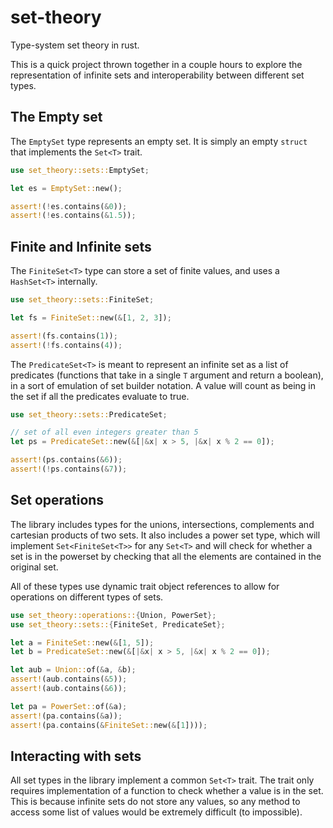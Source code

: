 # set-theory

Type-system set theory in rust. 

This is a quick project thrown together in a couple hours to explore the representation of infinite sets and interoperability between different set types.

## The Empty set

The `EmptySet` type represents an empty set. It is simply an empty `struct` that implements the `Set<T>` trait.

```rs
use set_theory::sets::EmptySet;

let es = EmptySet::new();

assert!(!es.contains(&0));
assert!(!es.contains(&1.5));
```

## Finite and Infinite sets

The `FiniteSet<T>` type can store a set of finite values, and uses a `HashSet<T>` internally.

```rs
use set_theory::sets::FiniteSet;

let fs = FiniteSet::new(&[1, 2, 3]);

assert!(fs.contains(1));
assert!(!fs.contains(4));
```

The `PredicateSet<T>` is meant to represent an infinite set as a list of predicates (functions that take in a single `T` argument and return a boolean), in a sort of emulation of set builder notation. A value will count as being in the set if all the predicates evaluate to true.

```rs
use set_theory::sets::PredicateSet;

// set of all even integers greater than 5
let ps = PredicateSet::new(&[|&x| x > 5, |&x| x % 2 == 0]);

assert!(ps.contains(&6));
assert!(!ps.contains(&7));
```

## Set operations

The library includes types for the unions, intersections, complements and cartesian products of two sets. It also includes a power set type, which will implement `Set<FiniteSet<T>>` for any `Set<T>` and will check for whether a set is in the powerset by checking that all the elements are contained in the original set.

All of these types use dynamic trait object references to allow for operations on different types of sets.

```rs
use set_theory::operations::{Union, PowerSet};
use set_theory::sets::{FiniteSet, PredicateSet};

let a = FiniteSet::new(&[1, 5]);
let b = PredicateSet::new(&[|&x| x > 5, |&x| x % 2 == 0]);

let aub = Union::of(&a, &b);
assert!(aub.contains(&5));
assert!(aub.contains(&6));

let pa = PowerSet::of(&a);
assert!(pa.contains(&a));
assert!(pa.contains(&FiniteSet::new(&[1])));
```

## Interacting with sets

All set types in the library implement a common `Set<T>` trait. The trait only requires implementation of a function to check whether a value is in the set. This is because infinite sets do not store any values, so any method to access some list of values would be extremely difficult (to impossible).